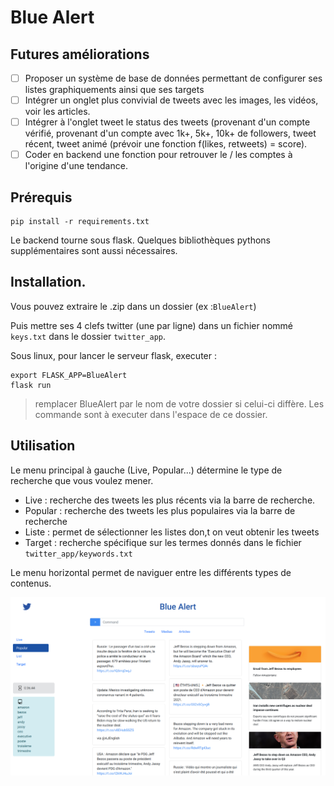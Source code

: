
# Blue Alert

## Futures améliorations

- [ ] Proposer un système de base de données permettant de configurer ses listes graphiquements ainsi que ses targets
- [ ] Intégrer un onglet plus convivial de tweets avec les images, les vidéos, voir les articles.
- [ ] Intégrer à l'onglet tweet le status des tweets (provenant d'un compte vérifié, provenant d'un compte avec 1k+, 5k+, 10k+ de followers, tweet récent, tweet animé (prévoir une fonction f(likes, retweets) = score).
- [ ] Coder en backend une fonction pour retrouver le / les comptes à l'origine d'une tendance.

## Prérequis

```
pip install -r requirements.txt
```

Le backend tourne sous flask. Quelques bibliothèques pythons supplémentaires sont aussi nécessaires.

## Installation.

Vous pouvez extraire le .zip dans un dossier (ex :`BlueAlert`)

Puis mettre ses 4 clefs twitter (une par ligne) dans un fichier  nommé `keys.txt` dans le dossier `twitter_app`.

Sous linux, pour lancer le serveur flask, executer :
```
export FLASK_APP=BlueAlert
flask run
```
> remplacer BlueAlert par le nom de votre dossier si celui-ci diffère. Les commande sont à executer dans l'espace de ce dossier.


## Utilisation

Le menu principal à gauche (Live, Popular...) détermine le type de recherche que vous voulez mener.

- Live : recherche des tweets les plus récents via la barre de recherche.
- Popular : recherche des tweets les plus populaires via la barre de recherche
- Liste : permet de sélectionner les listes don,t on veut obtenir les tweets
- Target : recherche spécifique sur les termes donnés dans le fichier `twitter_app/keywords.txt`

Le menu horizontal permet de naviguer entre les différents types de contenus.

![alt text](bluealert.png "Title Text")



